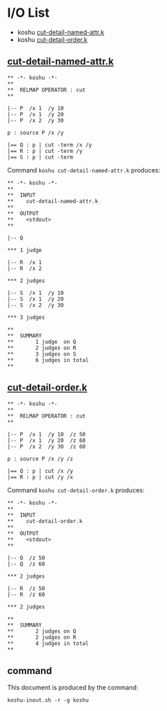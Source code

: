 # I/O List

- koshu [cut-detail-named-attr.k](#cut-detail-named-attrk)
- koshu [cut-detail-order.k](#cut-detail-orderk)



## [cut-detail-named-attr.k](cut-detail-named-attr.k)

```
** -*- koshu -*-
**
**  RELMAP OPERATOR : cut
**

|-- P  /x 1  /y 10
|-- P  /x 1  /y 20
|-- P  /x 2  /y 30

p : source P /x /y

|== Q : p | cut -term /x /y
|== R : p | cut -term /y
|== S : p | cut -term
```

Command `koshu cut-detail-named-attr.k` produces:

```
** -*- koshu -*-
**
**  INPUT
**    cut-detail-named-attr.k
**
**  OUTPUT
**    <stdout>
**

|-- Q

*** 1 judge 

|-- R  /x 1
|-- R  /x 2

*** 2 judges

|-- S  /x 1  /y 10
|-- S  /x 1  /y 20
|-- S  /x 2  /y 30

*** 3 judges

**
**  SUMMARY
**       1 judge  on Q
**       2 judges on R
**       3 judges on S
**       6 judges in total
**
```



## [cut-detail-order.k](cut-detail-order.k)

```
** -*- koshu -*-
**
**  RELMAP OPERATOR : cut
**

|-- P  /x 1  /y 10  /z 50
|-- P  /x 1  /y 20  /z 60
|-- P  /x 2  /y 30  /z 60

p : source P /x /y /z

|== Q : p | cut /x /y
|== R : p | cut /y /x
```

Command `koshu cut-detail-order.k` produces:

```
** -*- koshu -*-
**
**  INPUT
**    cut-detail-order.k
**
**  OUTPUT
**    <stdout>
**

|-- Q  /z 50
|-- Q  /z 60

*** 2 judges

|-- R  /z 50
|-- R  /z 60

*** 2 judges

**
**  SUMMARY
**       2 judges on Q
**       2 judges on R
**       4 judges in total
**
```



## command

This document is produced by the command:

```
koshu-inout.sh -r -g koshu
```

